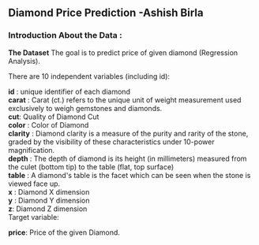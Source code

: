 ## Diamond Price Prediction -Ashish Birla
### Introduction About the Data :
<b>The Dataset</b>
 The goal is to predict price of given diamond (Regression Analysis).

There are 10 independent variables (including id):

<b>id</b> : unique identifier of each diamond <br> 
<b>carat</b> : Carat (ct.) refers to the unique unit of weight measurement used exclusively to weigh gemstones and diamonds.<br> 
<b>cut</b>: Quality of Diamond Cut <br> 
<b>color</b> : Color of Diamond <br> 
<b>clarity</b> : Diamond clarity is a measure of the purity and rarity of the stone, graded by the visibility of these characteristics under 10-power magnification.<br> 
<b>depth</b> : The depth of diamond is its height (in millimeters) measured from the culet (bottom tip) to the table (flat, top surface) <br> 
<b>table</b> : A diamond's table is the facet which can be seen when the stone is viewed face up.<br> 
<b>x</b> : Diamond X dimension <br> 
<b>y</b> : Diamond Y dimension <br> 
<b>z</b>: Diamond Z dimension <br> 
Target variable:

<b>price</b>: Price of the given Diamond.
